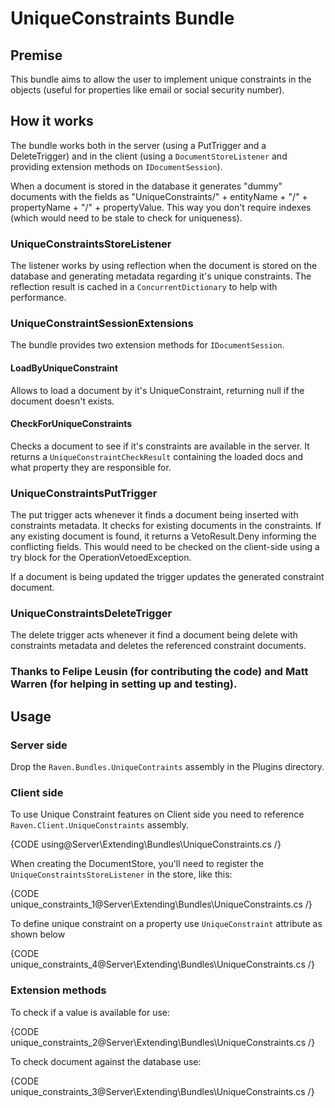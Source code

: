 # UniqueConstraints Bundle

## Premise

This bundle aims to allow the user to implement unique constraints in the objects (useful for properties like email or social security number).

## How it works

The bundle works both in the server (using a PutTrigger and a DeleteTrigger) and in the client (using a `DocumentStoreListener` and providing extension methods on `IDocumentSession`).

When a document is stored in the database it generates "dummy" documents with the fields as "UniqueConstraints/" + entityName + "/" + propertyName + "/" + propertyValue. This way you don't require indexes (which would need to be stale to check for uniqueness).

### UniqueConstraintsStoreListener

The listener works by using reflection when the document is stored on the database and generating metadata regarding it's unique constraints. The reflection result is cached in a `ConcurrentDictionary` to help with performance.

### UniqueConstraintSessionExtensions

The bundle provides two extension methods for `IDocumentSession`.

#### LoadByUniqueConstraint

Allows to load a document by it's UniqueConstraint, returning null if the document doesn't exists.

#### CheckForUniqueConstraints

Checks a document to see if it's constraints are available in the server. It returns a `UniqueConstraintCheckResult` containing the loaded docs and what property they are responsible for.


### UniqueConstraintsPutTrigger

The put trigger acts whenever it finds a document being inserted with constraints metadata. It checks for existing documents in the constraints. If any existing document is found, it returns a VetoResult.Deny informing the conflicting fields. This would need to be checked on the client-side using a try block for the OperationVetoedException.

If a document is being updated the trigger updates the generated constraint document.

### UniqueConstraintsDeleteTrigger

The delete trigger acts whenever it find a document being delete with constraints metadata and deletes the referenced constraint documents.

### Thanks to Felipe Leusin (for contributing the code) and Matt Warren (for helping in setting up and testing).


## Usage

### Server side

Drop the `Raven.Bundles.UniqueContraints` assembly in the Plugins directory.

### Client side

To use Unique Constraint features on Client side you need to reference `Raven.Client.UniqueConstraints` assembly.

{CODE using@Server\Extending\Bundles\UniqueConstraints.cs /}

When creating the DocumentStore, you'll need to register the `UniqueConstraintsStoreListener` in the store, like this:

{CODE unique_constraints_1@Server\Extending\Bundles\UniqueConstraints.cs /}

To define unique constraint on a property use `UniqueConstraint` attribute as shown below

{CODE unique_constraints_4@Server\Extending\Bundles\UniqueConstraints.cs /}

### Extension methods

To check if a value is available for use:

{CODE unique_constraints_2@Server\Extending\Bundles\UniqueConstraints.cs /}

To check document against the database use:

{CODE unique_constraints_3@Server\Extending\Bundles\UniqueConstraints.cs /}
